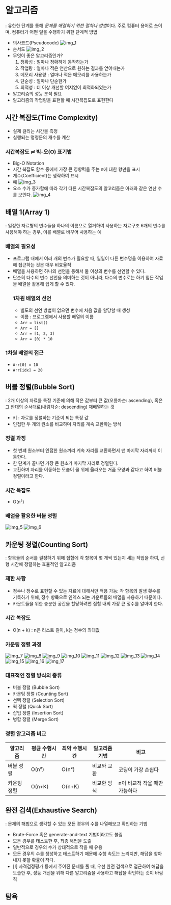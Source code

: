 # 알고리즘
: 유한한 단계를 통해 *문제를 해결하기 위한 절차나 방법*이다. 주로 컴퓨터 용어로 쓰이며, 컴퓨터가 어떤 일을 수행하기 위한 단계적 방법
- 의사코드(Pseudocode)
![img_1](../img/240129_1.PNG)
- 순서도
![img_2](../img/240129_2.PNG)
- 무엇이 좋은 알고리즘인가?
	1. 정확성 : 얼마나 정확하게 동작하는가
	2. 작업량 : 얼마나 적은 연산으로 원하는 결과를 얻어내는가
	3. 메모리 사용량 : 얼마나 적은 메모리를 사용하는가
	4. 단순성 : 얼마나 단순한가
	5. 최적성 : 더 이상 개선할 여지없이 최적화되었는가
- 알고리즘의 성능 분석 필요
- 알고리즘의 작업량을 표현할 때 시간복잡도로 표현한다
## 시간 복잡도(Time Complexity)
- 실제 걸리는 시간을 측정
- 실행되는 명령문의 개수를 계산
### 시간복잡도 ≓ 빅-오(O) 표기법
- Big-O Notation
- 시간 복잡도 함수 중에서 가장 큰 영향력을 주는 n에 대한 항만을 표시
- 계수(Coefficient)는 생략하여 표시
- 예
![img_3](../img/240129_3.PNG)
- 요소 수가 증가함에 따라 각기 다른 시간복잡도의 알고리즘은 아래와 같은 연산 수를 보인다.
![img_4](../img/240129_4.PNG)
## 배열 1(Array 1)
: 일정한 자료형의 변수들을 하나의 이름으로 열거하여 사용하는 자료구조
6개의 변수를 사용해야 하는 경우, 이를 배열로 바꾸어 사용하는 예
### 배열의 필요성
- 프로그램 내에서 여러 개의 변수가 필요할 때, 일일이 다른 변수명을 이용하여 자료에 접근하는 것은 매우 비효율적
- 배열을 사용하면 하나의 선언을 통해서 둘 이상의 변수를 선언할 수 있다.
- 단순히 다수의 변수 선언을 의미하는 것이 아니라, 다수의 변수로는 하기 힘든 작업을 배열을 활용해 쉽게 할 수 있다.
  ### 1차원 배열의 선언
  - 별도의 선언 방법이 없으면 변수에 처음 값을 할당할 때 생성
  - 이름 : 프로그램에서 사용할 배열의 이름
  - `Arr = list()`
  - `Arr = []`
  - `Arr = [1, 2, 3]`
  - `Arr = [0] * 10`
### 1차원 배열의 접근
- `Arr[0] = 10`
- `Arr[idx] = 20`
## 버블 정렬(Bubble Sort)
: 2개 이상의 자료를 특정 기준에 의해 작은 값부터 큰 값(오름차순: ascending), 혹은 그 반대의 순서대로(내림차순: descending) 재배열하는 것
- 키 : 자료를 정렬하는 기준이 되는 특정 값
- 인접한 두 개의 원소를 비교하며 자리를 계속 교환하는 방식
### 정렬 과정
- 첫 번쨰 원소부터 인접한 원소끼리 계속 자리를 교환하면서 맨 마지막 자리까지 이동한다.
- 한 단계가 끝나면 가장 큰 원소가 마지막 자리로 정렬된다.
- 교환하며 자리를 이동하는 모습이 물 위에 올라오는 거품 모양과 같다고 하여 버블 정렬이라고 한다.
### 시간 복잡도
- O(n²)
### 배열을 활용한 버블 정렬
![img_5](../img/240129_5.PNG)
![img_6](../img/240129_6.PNG)
## 카운팅 정렬(Counting Sort)
: 항목들의 순서를 결정하기 위해 집합에 각 항목이 몇 개씩 있는지 세는 작업을 하여, 선형 시간에 정렬하는 효율적인 알고리즘
### 제한 사항
- 정수나 정수로 표현할 수 있는 자료에 대해서만 적용 가능: 각 항목의 발생 횟수를 기록하기 위해, 정수 항목으로 인덱스 되는 카운트들의 배열을 사용하기 때문이다.
- 카운트들을 위한 충분한 공간을 할당하려면 집합 내의 가장 큰 정수를 알아야 한다.
### 시간 복잡도
- O(n + k) : n은 리스트 길이, k는 정수의 최대값
### 카운팅 정렬 과정
![img_7](../img/240129_7.PNG)
![img_8](../img/240129_8.PNG)
![img_9](../img/240129_9.PNG)
![img_10](../img/240129_10.PNG)
![img_11](../img/240129_11.PNG)
![img_12](../img/240129_12.PNG)
![img_13](../img/240129_13.PNG)
![img_14](../img/240129_14.PNG)
![img_15](../img/240129_15.PNG)
![img_16](../img/240129_16.PNG)
![img_17](../img/240129_17.PNG)
### 대표적인 정렬 방식의 종류
- 버블 정렬 (Bubble Sort)
- 카운팅 정렬 (Counting Sort)
- 선택 정렬 (Selection Sort)
- 퀵 정렬 (Quick Sort)
- 삽입 정렬 (Insertion Sort)
- 병합 정렬 (Merge Sort)
### 정렬 알고리즘 비교
| 알고리즘 | 평균 수행시간 | 최악 수행시간 | 알고리즘 기법 | 비고 |
| ---- | ---- | ---- | ---- | ---- |
| 버블 정렬 | O(n²) | O(n²) | 비교와 교환 | 코딩이 가장 손쉽다 |
| 카운팅 정렬 | O(n+K) | O(n+K) | 비교환 방식 | n이 비교적 작을 때만 가능하다 |
## 완전 검색(Exhaustive Search)
: 문제의 해법으로 생각할 수 있는 모든 경우의 수를 나열해보고 확인하는 기법
- Brute-Force 혹은 generate-and-text 기법이라고도 불림
- 모든 경우를 테스트한 후, 최종 해법을 도출
- 일반적으로 경우의 수가 상대적으로 작을 때 유용
- 모든 경우의 수를 생성하고 테스트하기 때문에 수행 속도는 느리지만, 해답을 찾아내지 못할 확률이 작다.
- [!] 자격검정평가 등에서 주어진 문제를 풀 때, 우선 완전 검색으로 접근하여 해답을 도출한 후, 성능 개선을 위해 다른 알고리즘을 사용하고 해답을 확인하는 것이 바람직
## 탐욕
